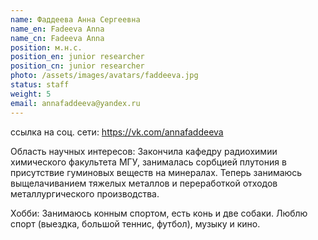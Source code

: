 ```yaml
---
name: Фаддеева Анна Сергеевна
name_en: Fadeeva Anna
name_cn: Fadeeva Anna
position: м.н.с.
position_en: junior researcher
position_cn: junior researcher
photo: /assets/images/avatars/faddeeva.jpg
status: staff
weight: 5
email: annafaddeeva@yandex.ru
---
```

ссылка на соц. сети: <a href="https://vk.com/annafaddeeva">https://vk.com/annafaddeeva</a>

Область научных интересов: Закончила кафедру радиохимии химического факультета МГУ, занималась сорбцией плутония в присутствие гуминовых веществ на минералах. Теперь занимаюсь выщелачиванием тяжелых металлов и переработкой отходов металлургического производства.

Хобби: Занимаюсь конным спортом, есть конь и две собаки. Люблю спорт (выездка, большой теннис, футбол), музыку и кино. 


